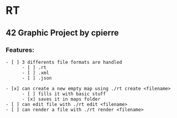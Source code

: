 # RT
## 42 Graphic Project	by cpierre

### Features:
	- [ ] 3 differents file formats are handled
	      - [ ] .rt
	      - [ ] .xml
	      - [ ] .json

	- [x] can create a new empty map using ./rt create <filename>
	      - [ ] fills it with basic stuff
	      - [x] saves it in maps folder
	- [ ] can edit file with ./rt edit <filename>
	- [ ] can render a file with ./rt render <filename>
